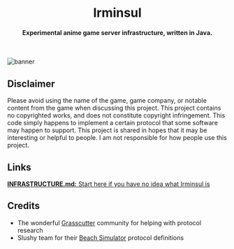 <h1 align="center">Irminsul</h1>
<h4 align="center">Experimental anime game server infrastructure, written in Java.</h4>
<br>

![banner](https://github.com/user-attachments/assets/126e13fa-d6c0-4fc5-bfee-735b18b444bb)

## Disclaimer
Please avoid using the name of the game, game company, or notable content from the game when discussing this project.
This project contains no copyrighted works, and does not constitute copyright infringement. This code simply happens
to implement a certain protocol that some software may happen to support. This project is shared in hopes that it may
be interesting or helpful to people. I am not responsible for how people use this project.

## Links
[<b>INFRASTRUCTURE.md:</b> Start here if you have no idea what Irminsul is](docs/INFRASTRUCTURE.md)

## Credits
- The wonderful [Grasscutter](https://github.com/Grasscutters/Grasscutter) community for helping with protocol research
- Slushy team for their [Beach Simulator](https://github.com/SlushinPS/beach-simulator) protocol definitions
